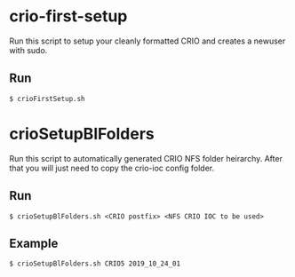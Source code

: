 # crio-first-setup

Run this script to setup your cleanly formatted CRIO and creates a newuser with sudo.

## Run

    $ crioFirstSetup.sh


# crioSetupBlFolders

Run this script to automatically generated CRIO NFS folder heirarchy. After that
you will just need to copy the crio-ioc config folder.

## Run

    $ crioSetupBlFolders.sh <CRIO postfix> <NFS CRIO IOC to be used>

## Example

    $ crioSetupBlFolders.sh CRIO5 2019_10_24_01
